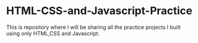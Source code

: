 # HTML-CSS-and-Javascript-Practice
This is repository where I will be sharing all the practice projects I built using only HTML,CSS and Javascript.
